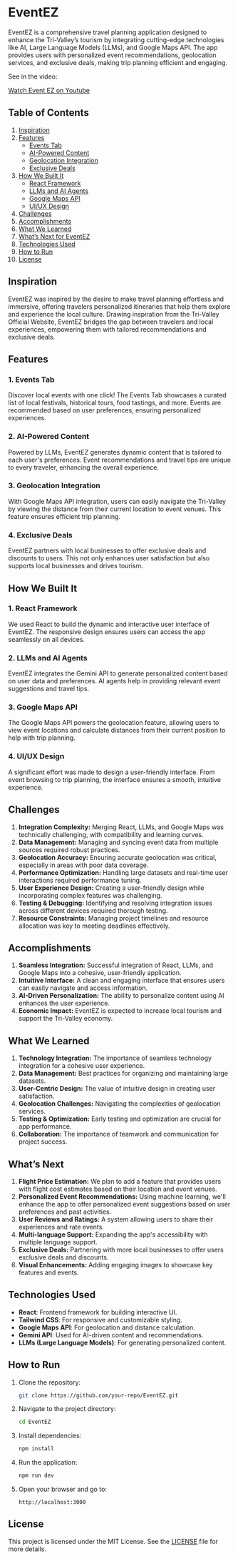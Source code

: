 # EventEZ

EventEZ is a comprehensive travel planning application designed to enhance the Tri-Valley’s tourism by integrating cutting-edge technologies like AI, Large Language Models (LLMs), and Google Maps API. The app provides users with personalized event recommendations, geolocation services, and exclusive deals, making trip planning efficient and engaging.

See in the video: 

[Watch Event EZ on Youtube](https://youtu.be/RH7yk7rE8vk?si=h-nfkzx7YUIOjc99)

## Table of Contents

1. [Inspiration](#inspiration)
2. [Features](#features)
   - [Events Tab](#events-tab)
   - [AI-Powered Content](#ai-powered-content)
   - [Geolocation Integration](#geolocation-integration)
   - [Exclusive Deals](#exclusive-deals)
3. [How We Built It](#how-we-built-it)
   - [React Framework](#react-framework)
   - [LLMs and AI Agents](#llms-and-ai-agents)
   - [Google Maps API](#google-maps-api)
   - [UI/UX Design](#uiux-design)
4. [Challenges](#challenges)
5. [Accomplishments](#accomplishments)
6. [What We Learned](#what-we-learned)
7. [What’s Next for EventEZ](#whats-next)
8. [Technologies Used](#technologies-used)
9. [How to Run](#how-to-run)
10. [License](#license)

## Inspiration

EventEZ was inspired by the desire to make travel planning effortless and immersive, offering travelers personalized itineraries that help them explore and experience the local culture. Drawing inspiration from the Tri-Valley Official Website, EventEZ bridges the gap between travelers and local experiences, empowering them with tailored recommendations and exclusive deals.

## Features

### 1. Events Tab

Discover local events with one click! The Events Tab showcases a curated list of local festivals, historical tours, food tastings, and more. Events are recommended based on user preferences, ensuring personalized experiences.

### 2. AI-Powered Content

Powered by LLMs, EventEZ generates dynamic content that is tailored to each user's preferences. Event recommendations and travel tips are unique to every traveler, enhancing the overall experience.

### 3. Geolocation Integration

With Google Maps API integration, users can easily navigate the Tri-Valley by viewing the distance from their current location to event venues. This feature ensures efficient trip planning.

### 4. Exclusive Deals

EventEZ partners with local businesses to offer exclusive deals and discounts to users. This not only enhances user satisfaction but also supports local businesses and drives tourism.

## How We Built It

### 1. React Framework

We used React to build the dynamic and interactive user interface of EventEZ. The responsive design ensures users can access the app seamlessly on all devices.

### 2. LLMs and AI Agents

EventEZ integrates the Gemini API to generate personalized content based on user data and preferences. AI agents help in providing relevant event suggestions and travel tips.

### 3. Google Maps API

The Google Maps API powers the geolocation feature, allowing users to view event locations and calculate distances from their current position to help with trip planning.

### 4. UI/UX Design

A significant effort was made to design a user-friendly interface. From event browsing to trip planning, the interface ensures a smooth, intuitive experience.

## Challenges

1. **Integration Complexity:** Merging React, LLMs, and Google Maps was technically challenging, with compatibility and learning curves.
2. **Data Management:** Managing and syncing event data from multiple sources required robust practices.
3. **Geolocation Accuracy:** Ensuring accurate geolocation was critical, especially in areas with poor data coverage.
4. **Performance Optimization:** Handling large datasets and real-time user interactions required performance tuning.
5. **User Experience Design:** Creating a user-friendly design while incorporating complex features was challenging.
6. **Testing & Debugging:** Identifying and resolving integration issues across different devices required thorough testing.
7. **Resource Constraints:** Managing project timelines and resource allocation was key to meeting deadlines effectively.

## Accomplishments

1. **Seamless Integration:** Successful integration of React, LLMs, and Google Maps into a cohesive, user-friendly application.
2. **Intuitive Interface:** A clean and engaging interface that ensures users can easily navigate and access information.
3. **AI-Driven Personalization:** The ability to personalize content using AI enhances the user experience.
4. **Economic Impact:** EventEZ is expected to increase local tourism and support the Tri-Valley economy.

## What We Learned

1. **Technology Integration:** The importance of seamless technology integration for a cohesive user experience.
2. **Data Management:** Best practices for organizing and maintaining large datasets.
3. **User-Centric Design:** The value of intuitive design in creating user satisfaction.
4. **Geolocation Challenges:** Navigating the complexities of geolocation services.
5. **Testing & Optimization:** Early testing and optimization are crucial for app performance.
6. **Collaboration:** The importance of teamwork and communication for project success.

## What’s Next

1. **Flight Price Estimation:** We plan to add a feature that provides users with flight cost estimates based on their location and event venues.
2. **Personalized Event Recommendations:** Using machine learning, we'll enhance the app to offer personalized event suggestions based on user preferences and past activities.
3. **User Reviews and Ratings:** A system allowing users to share their experiences and rate events.
4. **Multi-language Support:** Expanding the app's accessibility with multiple language support.
5. **Exclusive Deals:** Partnering with more local businesses to offer users exclusive deals and discounts.
6. **Visual Enhancements:** Adding engaging images to showcase key features and events.

## Technologies Used

- **React**: Frontend framework for building interactive UI.
- **Tailwind CSS**: For responsive and customizable styling.
- **Google Maps API**: For geolocation and distance calculation.
- **Gemini API**: Used for AI-driven content and recommendations.
- **LLMs (Large Language Models)**: For generating personalized content.

## How to Run

1. Clone the repository:

   ```bash
   git clone https://github.com/your-repo/EventEZ.git
   ```

2. Navigate to the project directory:

   ```bash
   cd EventEZ
   ```

3. Install dependencies:

   ```bash
   npm install
   ```

4. Run the application:

   ```bash
   npm run dev
   ```

5. Open your browser and go to:

   ```
   http://localhost:3000
   ```

## License

This project is licensed under the MIT License. See the [LICENSE](LICENSE) file for more details.

